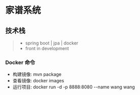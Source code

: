 # 家谱系统

## 技术栈
> - spring boot | jpa | docker
> - front in development

### Docker 命令
- 构建镜像: mvn package
- 查看镜像: docker images
- 运行项目: docker run -d -p 8888:8080 --name wang wang